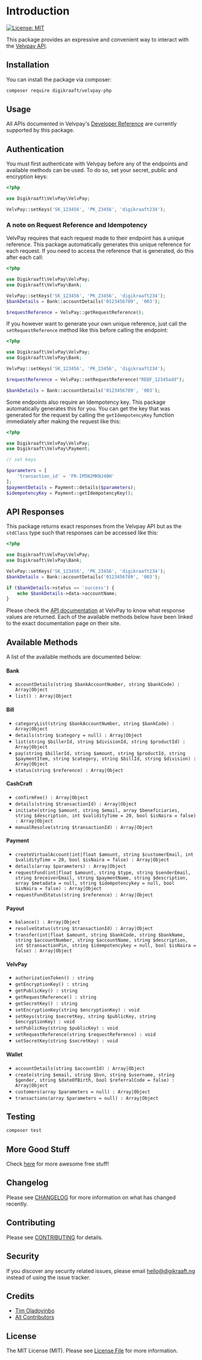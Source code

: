 # Introduction
[![License: MIT](https://img.shields.io/badge/License-MIT-yellow.svg)](https://opensource.org/licenses/MIT)


This package provides an expressive and convenient way to interact with the [Velvpay API](https://bit.ly/velvapi).

## Installation

You can install the package via composer:

```bash
composer require digikraaft/velvpay-php
```

## Usage

All APIs documented in Velvpay's [Developer Reference](https://bit.ly/velvapi) are currently supported by this package.

## Authentication
You must first authenticate with Velvpay before any of the endpoints and available methods can be used. To do so, set your secret, public and encryption keys:

```php
<?php 

use Digikraaft\VelvPay\VelvPay;

VelvPay::setKeys('SK_123456', 'PK_23456', 'digikraaft234');

```

### A note on Request Reference and Idempotency
VelvPay requires that each request made to their endpoint has a unique reference. This package automatically generates this unique reference for each request. If you need to access the reference that is generated, do this after each call:

```php
<?php

use Digikraaft\VelvPay\VelvPay;
use Digikraaft\VelvPay\Bank;

VelvPay::setKeys('SK_123456', 'PK_23456', 'digikraaft234');
$bankDetails = Bank::accountDetails('0123456789', '003');

$requestReference = VelvPay::getRequestReference();

```

If you however want to generate your own unique reference, just call the `setRequestReference` method like this before calling the endpoint:
```php
<?php

use Digikraaft\VelvPay\VelvPay;
use Digikraaft\VelvPay\Bank;

VelvPay::setKeys('SK_123456', 'PK_23456', 'digikraaft234');

$requestReference = VelvPay::setRequestReference("REQF_12345add");

$bankDetails = Bank::accountDetails('0123456789', '003');

```

Some endpoints also require an Idempotency key. This package automatically generates this for you. You can get the key that was generated for the request by calling the `getIdempotencyKey` function immediately after making the request  like this:

```php
<?php

use Digikraaft\VelvPay\VelvPay;
use Digikraaft\VelvPay\Payment;

// set keys

$parameters = [
    'transaction_id' = 'FR-IM5N2MKNJ40H'
];
$paymentDetails = Payment::details($parameters);
$idempotencyKey = Payment::getIdempotencyKey();

```

## API Responses
This package returns exact responses from the Velvpay API but as the `stdClass` type such that responses can be accessed like this:

```php
<?php

use Digikraaft\VelvPay\VelvPay;
use Digikraaft\VelvPay\Bank;

VelvPay::setKeys('SK_123456', 'PK_23456', 'digikraaft234');
$bankDetails = Bank::accountDetails('0123456789', '003');

if ($bankDetails->status == 'success') {
    echo $bankDetails->data->accountName;
}

```
Please check the [API documentation](https://bit.ly/velvapi) at VelvPay to know what response values are returned. Each of the available methods below have been linked to the exact documentation page on their site.

## Available Methods
A list of the available methods are documented below:

#### Bank
* `accountDetails(string $bankAccountNumber, string $bankCode) : Array|Object`
* `list() : Array|Object`

#### Bill
* `categoryList(string $bankAccountNumber, string $bankCode) : Array|Object`
* `details(string $category = null) : Array|Object`
* `list(string $billerId, string $divisionId, string $productId) : Array|Object`
* `pay(string $billerId, string $amount, string $productId, string $paymentItem, string $category, string $billId, string $division) : Array|Object`
* `status(string $reference) : Array|Object`

#### CashCraft
* `confirmFee() : Array|Object`
* `details(string $transactionId) : Array|Object`
* `initiate(string $amount, string $email, array $beneficiaries, string $description, int $validityTime = 20, bool $isNaira = false) : Array|Object`
* `manualResolve(string $transactionId) : Array|Object`

#### Payment
* `createVirtualAccount(int|float $amount, string $customerEmail, int $validityTime = 20, bool $isNaira = false) : Array|Object`
* `details(array $parameters) : Array|Object`
* `requestFund(int|float $amount, string $type, string $senderEmail, string $receiverEmail, string $paymentName, string $description, array $metadata = null, string $idempotencykey = null, bool $isNaira = false) : Array|Object`
* `requestFundStatus(string $reference) : Array|Object`

#### Payout
* `balance() : Array|Object`
* `resolveStatus(string $transactionId) : Array|Object`
* `transfer(int|float $amount, string $bankCode, string $bankName, string $accountNumber, string $accountName, string $description, int $transactionPin, string $idempotencykey = null, bool $isNaira = false) : Array|Object`

#### VelvPay
* `authorizationToken() : string`
* `getEncryptionKey() : string`
* `getPublicKey() : string`
* `getRequestReference() : string`
* `getSecretKey() : string`
* `setEncryptionKey(string $encryptionKey) : void`
* `setKeys(string $secretKey, string $publicKey, string $encryptionKey) : void`
* `setPublicKey(string $publicKey) : void`
* `setRequestReference(string $requestReference) : void`
* `setSecretKey(string $secretKey) : void`

#### Wallet
* `accountDetails(string $accountId) : Array|Object`
* `create(string $email, string $bvn, string $username, string $gender, string $dateOfBirth, bool $referralCode = false) : Array|Object`
* `customers(array $parameters = null) : Array|Object`
* `transactions(array $parameters = null) : Array|Object`


## Testing

``` bash
composer test
```
## More Good Stuff
Check [here](https://github.com/digikraaft) for more awesome free stuff!

## Changelog
Please see [CHANGELOG](CHANGELOG.md) for more information on what has changed recently.

## Contributing
Please see [CONTRIBUTING](CONTRIBUTING.md) for details.

## Security
If you discover any security related issues, please email hello@digikraaft.ng instead of using the issue tracker.

## Credits
- [Tim Oladoyinbo](https://github.com/timoladoyinbo)
- [All Contributors](../../contributors)

## License

The MIT License (MIT). Please see [License File](LICENSE.md) for more information.
